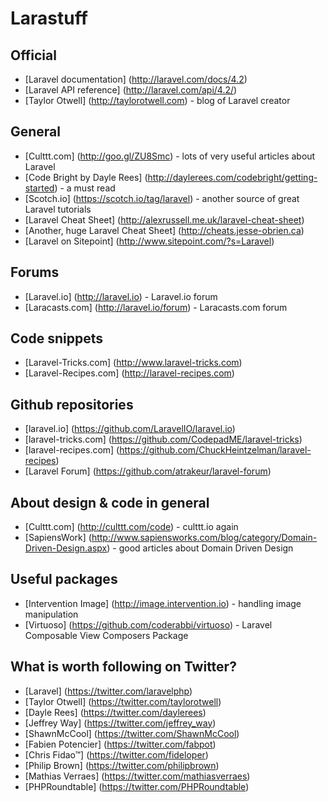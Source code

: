 # Larastuff

## Official
- [Laravel documentation] (http://laravel.com/docs/4.2)
- [Laravel API reference] (http://laravel.com/api/4.2/)
- [Taylor Otwell] (http://taylorotwell.com) - blog of Laravel creator

## General
- [Culttt.com] (http://goo.gl/ZU8Smc) - lots of very useful articles about Laravel
- [Code Bright by Dayle Rees] (http://daylerees.com/codebright/getting-started) - a must read
- [Scotch.io] (https://scotch.io/tag/laravel) - another source of great Laravel tutorials
- [Laravel Cheat Sheet] (http://alexrussell.me.uk/laravel-cheat-sheet)
- [Another, huge Laravel Cheat Sheet] (http://cheats.jesse-obrien.ca)
- [Laravel on Sitepoint] (http://www.sitepoint.com/?s=Laravel)

## Forums
- [Laravel.io] (http://laravel.io) - Laravel.io forum
- [Laracasts.com] (http://laravel.io/forum) - Laracasts.com forum

## Code snippets
- [Laravel-Tricks.com] (http://www.laravel-tricks.com)
- [Laravel-Recipes.com] (http://laravel-recipes.com)

## Github repositories
- [laravel.io] (https://github.com/LaravelIO/laravel.io)
- [laravel-tricks.com] (https://github.com/CodepadME/laravel-tricks)
- [laravel-recipes.com] (https://github.com/ChuckHeintzelman/laravel-recipes)
- [Laravel Forum] (https://github.com/atrakeur/laravel-forum)

## About design & code in general
- [Culttt.com] (http://culttt.com/code) - culttt.io again
- [SapiensWork] (http://www.sapiensworks.com/blog/category/Domain-Driven-Design.aspx) - good articles about Domain Driven Design

## Useful packages
- [Intervention Image] (http://image.intervention.io) - handling image manipulation
- [Virtuoso] (https://github.com/coderabbi/virtuoso) - Laravel Composable View Composers Package

## What is worth following on Twitter?
- [Laravel] (https://twitter.com/laravelphp)
- [Taylor Otwell] (https://twitter.com/taylorotwell)
- [Dayle Rees] (https://twitter.com/daylerees)
- [Jeffrey Way] (https://twitter.com/jeffrey_way)
- [ShawnMcCool] (https://twitter.com/ShawnMcCool)
- [Fabien Potencier] (https://twitter.com/fabpot)
- [Chris Fidao™] (https://twitter.com/fideloper)
- [Philip Brown] (https://twitter.com/philipbrown)
- [Mathias Verraes] (https://twitter.com/mathiasverraes)
- [PHPRoundtable] (https://twitter.com/PHPRoundtable)
